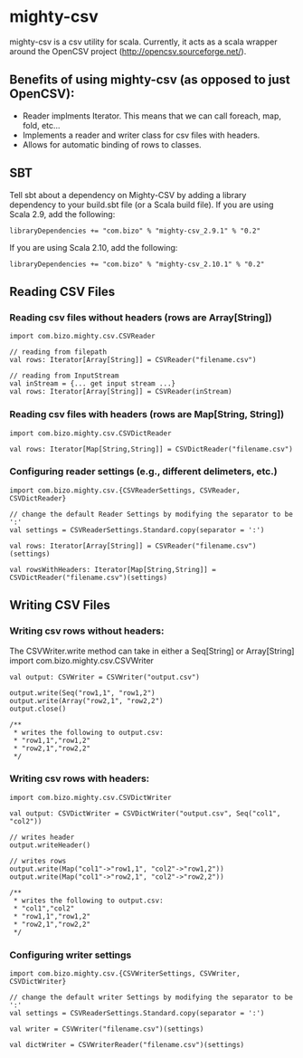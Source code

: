 mighty-csv
==========

mighty-csv is a csv utility for scala. Currently, it acts as a scala wrapper around the OpenCSV project (http://opencsv.sourceforge.net/). 

Benefits of using mighty-csv (as opposed to just OpenCSV):
----------
* Reader implments Iterator. This means that we can call foreach, map, fold, etc...
* Implements a reader and writer class for csv files with headers.
* Allows for automatic binding of rows to classes.


SBT
----------
Tell sbt about a dependency on Mighty-CSV by adding a library dependency to your build.sbt file (or a Scala build file).
If you are using Scala 2.9, add the following:

    libraryDependencies += "com.bizo" % "mighty-csv_2.9.1" % "0.2"
    
If you are using Scala 2.10, add the following:    

    libraryDependencies += "com.bizo" % "mighty-csv_2.10.1" % "0.2"


Reading CSV Files
----------
### Reading csv files without headers (rows are Array[String])
    import com.bizo.mighty.csv.CSVReader
    
    // reading from filepath
    val rows: Iterator[Array[String]] = CSVReader("filename.csv")
    
    // reading from InputStream
    val inStream = {... get input stream ...}
    val rows: Iterator[Array[String]] = CSVReader(inStream)
    
### Reading csv files with headers (rows are Map[String, String])

    import com.bizo.mighty.csv.CSVDictReader
    
    val rows: Iterator[Map[String,String]] = CSVDictReader("filename.csv")
    
### Configuring reader settings (e.g., different delimeters, etc.)

    import com.bizo.mighty.csv.{CSVReaderSettings, CSVReader, CSVDictReader}
    
    // change the default Reader Settings by modifying the separator to be ':'
    val settings = CSVReaderSettings.Standard.copy(separator = ':')

    val rows: Iterator[Array[String]] = CSVReader("filename.csv")(settings)
    
    val rowsWithHeaders: Iterator[Map[String,String]] = CSVDictReader("filename.csv")(settings)


Writing CSV Files
----------
### Writing csv rows without headers:
The CSVWriter.write method can take in either a Seq[String] or Array[String]
    import com.bizo.mighty.csv.CSVWriter
    
    val output: CSVWriter = CSVWriter("output.csv")
    
    output.write(Seq("row1,1", "row1,2")
    output.write(Array("row2,1", "row2,2")
    output.close()
    
    /**
     * writes the following to output.csv:
     * "row1,1","row1,2"
     * "row2,1","row2,2"
     */
    
### Writing csv rows with headers:
    import com.bizo.mighty.csv.CSVDictWriter
    
    val output: CSVDictWriter = CSVDictWriter("output.csv", Seq("col1", "col2"))
    
    // writes header
    output.writeHeader()
    
    // writes rows
    output.write(Map("col1"->"row1,1", "col2"->"row1,2"))
    output.write(Map("col1"->"row2,1", "col2"->"row2,2"))
    
    /**
     * writes the following to output.csv:
     * "col1","col2"
     * "row1,1","row1,2"
     * "row2,1","row2,2"
     */
     
### Configuring writer settings

    import com.bizo.mighty.csv.{CSVWriterSettings, CSVWriter, CSVDictWriter}
    
    // change the default writer Settings by modifying the separator to be ':'
    val settings = CSVReaderSettings.Standard.copy(separator = ':')

    val writer = CSVWriter("filename.csv")(settings)
    
    val dictWriter = CSVWriterReader("filename.csv")(settings)     

